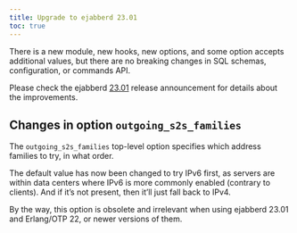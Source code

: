 ```yaml
---
title: Upgrade to ejabberd 23.01
toc: true
---
```


There is a new module, new hooks, new options, and some option accepts additional values,
but there are no breaking changes in SQL schemas, configuration, or commands API.

Please check the ejabberd [23.01](/archive/23_01/) release announcement for details
about the improvements.

## Changes in option `outgoing_s2s_families`

The `outgoing_s2s_families` top-level option specifies which address families to try, in what order.

The default value has now been changed to try IPv6 first, as servers are within data centers where IPv6 is more commonly enabled (contrary to clients). And if it’s not present, then it’ll just fall back to IPv4.

By the way, this option is obsolete and irrelevant when using ejabberd 23.01 and Erlang/OTP 22, or newer versions of them.


